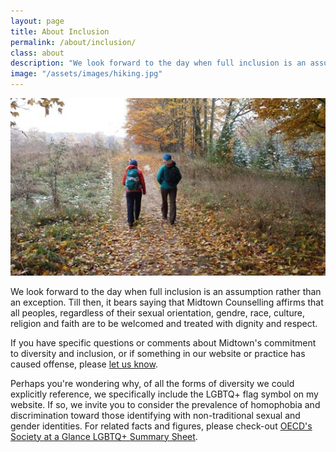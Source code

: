 ```yaml
---
layout: page
title: About Inclusion
permalink: /about/inclusion/
class: about
description: "We look forward to the day when full inclusion is an assumption rather than an exception. Till then, it bears saying that Midtown Counselling affirms that all peoples, regardless of their sexual orientation, gendre, race, culture, religion and faith are to be welcomed and treated with dignity and respect."
image: "/assets/images/hiking.jpg"
---
```


<img src="/assets/images/hiking.jpg" alt="" class="image-float float-right">

We look forward to the day when full inclusion is an assumption rather than an exception. Till then, it bears saying that Midtown Counselling affirms that all peoples, regardless of their sexual orientation, gendre, race, culture, religion and faith are to be welcomed and treated with dignity and respect.

If you have specific questions or comments about Midtown's commitment to diversity and inclusion, or if something in our website or practice has caused offense, please [let us know](mailto:admin@midtowncounselling.ca). 

Perhaps you're wondering why, of all the forms of diversity we could explicitly reference, we specifically include the LGBTQ+ flag symbol on my website. If so, we invite you to consider the prevalence of homophobia and discrimination toward those identifying with non-traditional sexual and gender identities. For related facts and figures, please check-out [OECD's Society at a Glance LGBTQ+ Summary Sheet](https://www.oecd.org/media/oecdorg/directorates/directorateforemploymentlabourandsocialaffairs/socialpolicy/Spotlight-on-LGBT-web.png).

